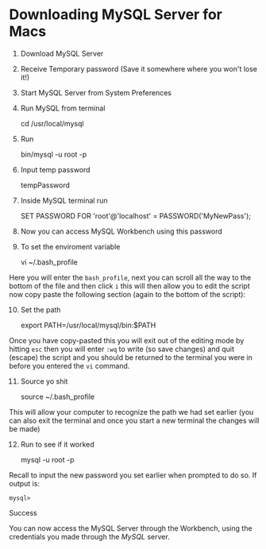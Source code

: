 # Downloading MySQL Server for Macs

1. Download MySQL Server
2. Receive Temporary password (Save it somewhere where you won't lose it!)
3. Start MySQL Server from System Preferences
4. Run MySQL from terminal 
	
	cd /usr/local/mysql
	

5. Run 

	bin/mysql -u root -p

6. Input temp password

	tempPassword

7. Inside MySQL terminal run

	SET PASSWORD FOR 'root'@'localhost' = PASSWORD('MyNewPass');

8. Now you can access MySQL Workbench using this password 

9. To set the enviroment variable 

	vi ~/.bash_profile

Here you will enter the `bash_profile`, next you can scroll all the way to the bottom of the file and then click `i` this will then allow you to edit the script now copy paste the following section (again to the bottom of the script):

10. Set the path

	export PATH=/usr/local/mysql/bin:$PATH 

Once you have copy-pasted this you will exit out of the editing mode by hitting `esc` then you will enter `:wq` to write (so save changes) and quit (escape) the script and you should be returned to the terminal you were in before you entered the `vi` command. 

11. Source yo shit 

	source ~/.bash_profile

This will allow your computer to recognize the path we had set earlier (you can also exit the terminal and once you start a new terminal the changes will be made)

12. Run to see if it worked

	mysql -u root -p 

Recall to input the new password you set earlier when prompted to do so. 
If output is:

	mysql>

Success

You can now access the MySQL Server through the Workbench, using the credentials you made through the *MySQL* server. 

